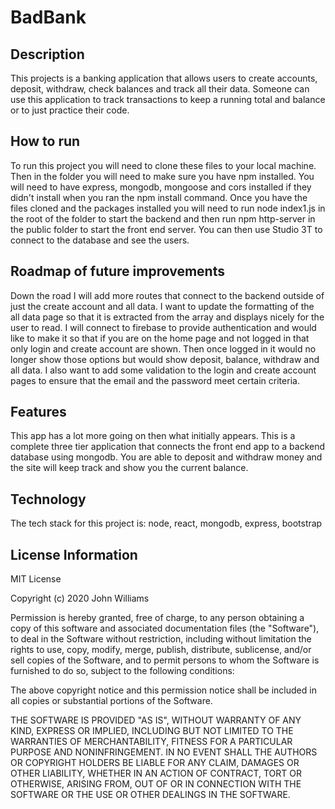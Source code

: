 # BadBank

## Description
  This projects is a banking application that allows users to create accounts, deposit, withdraw, check balances and track all their data. Someone can use this application to track transactions to keep a running total and balance or to just practice their code. 
 
## How to run 
  To run this project you will need to clone these files to your local machine. Then in the folder you will need to make sure you have npm installed. You will need to have express, mongodb, mongoose and cors installed if they didn't install when you ran the npm install command. Once you have the files cloned and the packages installed you will need to run node index1.js in the root of the folder to start the backend and then run npm http-server in the public folder to start the front end server. You can then use Studio 3T to connect to the database and see the users.
  
## Roadmap of future improvements
  Down the road I will add more routes that connect to the backend outside of just the create account and all data. I want to update the formatting of the all data page so that it is extracted from the array and displays nicely for the user to read. I will connect to firebase to provide authentication and would like to make it so that if you are on the home page and not logged in that only login and create account are shown. Then once logged in it would no longer show those options but would show deposit, balance, withdraw and all data. I also want to add some validation to the login and create account pages to ensure that the email and the password meet certain criteria. 
  
 ## Features
 This app has a lot more going on then what initially appears. This is a complete three tier application that connects the front end app to a backend database using mongodb. You are able to deposit and withdraw money and the site will keep track and show you the current balance. 
 
## Technology
The tech stack for this project is: node, react, mongodb, express, bootstrap
  
## License Information 
MIT License

Copyright (c) 2020 John Williams

Permission is hereby granted, free of charge, to any person obtaining a copy of this software and associated documentation files (the "Software"), to deal in the Software without restriction, including without limitation the rights to use, copy, modify, merge, publish, distribute, sublicense, and/or sell copies of the Software, and to permit persons to whom the Software is furnished to do so, subject to the following conditions:

The above copyright notice and this permission notice shall be included in all copies or substantial portions of the Software.

THE SOFTWARE IS PROVIDED "AS IS", WITHOUT WARRANTY OF ANY KIND, EXPRESS OR IMPLIED, INCLUDING BUT NOT LIMITED TO THE WARRANTIES OF MERCHANTABILITY, FITNESS FOR A PARTICULAR PURPOSE AND NONINFRINGEMENT. IN NO EVENT SHALL THE AUTHORS OR COPYRIGHT HOLDERS BE LIABLE FOR ANY CLAIM, DAMAGES OR OTHER LIABILITY, WHETHER IN AN ACTION OF CONTRACT, TORT OR OTHERWISE, ARISING FROM, OUT OF OR IN CONNECTION WITH THE SOFTWARE OR THE USE OR OTHER DEALINGS IN THE SOFTWARE.
